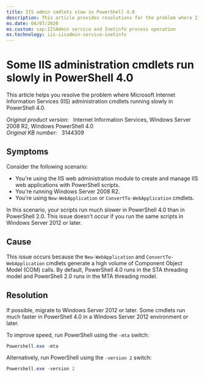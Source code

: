 ```yaml
---
title: IIS admin cmdlets slow in PowerShell 4.0
description: This article provides resolutions for the problem where IIS administration cmdlets running slowly in PowerShell 4.0.
ms.date: 04/07/2020
ms.custom: sap:IISAdmin service and Inetinfo process operation
ms.technology: iis-iisadmin-service-inetinfo
---
```

# Some IIS administration cmdlets run slowly in PowerShell 4.0

This article helps you resolve the problem where Microsoft Internet Information Services (IIS) administration cmdlets running slowly in PowerShell 4.0.

_Original product version:_ &nbsp; Internet Information Services, Windows Server 2008 R2, Windows PowerShell 4.0  
_Original KB number:_ &nbsp; 3144309

## Symptoms

Consider the following scenario:

- You're using the IIS web administration module to create and manage IIS web applications with PowerShell scripts.
- You're running Windows Server 2008 R2.
- You're using `New-WebApplication` or `ConvertTo-WebApplication` cmdlets.

In this scenario, your scripts run much slower in PowerShell 4.0 than in PowerShell 2.0. This issue doesn't occur if you run the same scripts in Windows Server 2012 or later.

## Cause

This issue occurs because the `New-WebApplication` and `ConvertTo-WebApplication` cmdlets generate a high volume of Component Object Model (COM) calls. By default, PowerShell 4.0 runs in the STA threading model and PowerShell 2.0 runs in the MTA threading model.

## Resolution

If possible, migrate to Windows Server 2012 or later. Some cmdlets run much faster in PowerShell 4.0 in a Windows Server 2012 environment or later.

To improve speed, run PowerShell using the `-mta` switch:

```powershell
Powershell.exe -mta
```

Alternatively, run PowerShell using the `-version 2` switch:

```powershell
Powershell.exe -version 2
```
